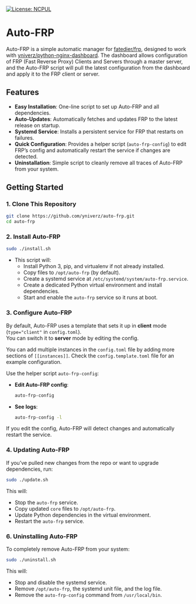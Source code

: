 [![License: NCPUL](https://img.shields.io/badge/license-NCPUL-blue.svg)](./LICENSE.md)

# Auto-FRP

Auto-FRP is a simple automatic manager for [fatedier/frp](https://github.com/fatedier/frp), designed to work with [yniverz/python-nginx-dashboard](https://github.com/yniverz/python-nginx-dashboard). The dashboard allows configuration of FRP (Fast Reverse Proxy) Clients and Servers through a master server, and the Auto-FRP script will pull the latest configuration from the dashboard and apply it to the FRP client or server.

## Features

- **Easy Installation**: One-line script to set up Auto-FRP and all dependencies.  
- **Auto-Updates**: Automatically fetches and updates FRP to the latest release on startup.  
- **Systemd Service**: Installs a persistent service for FRP that restarts on failures.  
- **Quick Configuration**: Provides a helper script (`auto-frp-config`) to edit FRP’s config and automatically restart the service if changes are detected.  
- **Uninstallation**: Simple script to cleanly remove all traces of Auto-FRP from your system.

## Getting Started

### 1. Clone This Repository

```bash
git clone https://github.com/yniverz/auto-frp.git
cd auto-frp
```

### 2. Install Auto-FRP

```bash
sudo ./install.sh
```

- This script will:
  - Install Python 3, pip, and virtualenv if not already installed.
  - Copy files to `/opt/auto-frp` (by default).
  - Create a systemd service at `/etc/systemd/system/auto-frp.service`.
  - Create a dedicated Python virtual environment and install dependencies.
  - Start and enable the `auto-frp` service so it runs at boot.

### 3. Configure Auto-FRP

By default, Auto-FRP uses a template that sets it up in **client** mode (`type="client"` in `config.toml`).  
You can switch it to **server** mode by editing the config.

You can add multiple instances in the `config.toml` file by adding more sections of `[[instances]]`.
Check the `config.template.toml` file for an example configuration.

Use the helper script `auto-frp-config`:

- **Edit Auto-FRP config**:
  ```bash
  auto-frp-config
  ```

- **See logs**:
  ```bash
  auto-frp-config -l
  ```

If you edit the config, Auto-FRP will detect changes and automatically restart the service.

### 4. Updating Auto-FRP

If you’ve pulled new changes from the repo or want to upgrade dependencies, run:

```bash
sudo ./update.sh
```

This will:
- Stop the `auto-frp` service.
- Copy updated `core` files to `/opt/auto-frp`.
- Update Python dependencies in the virtual environment.
- Restart the `auto-frp` service.

### 6. Uninstalling Auto-FRP

To completely remove Auto-FRP from your system:

```bash
sudo ./uninstall.sh
```

This will:
- Stop and disable the systemd service.
- Remove `/opt/auto-frp`, the systemd unit file, and the log file.
- Remove the `auto-frp-config` command from `/usr/local/bin`.
